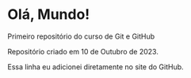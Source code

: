 # Olá, Mundo!
 Primeiro repositório do curso de Git e GitHub

 Repositório criado em 10 de Outubro de 2023.

Essa linha eu adicionei diretamente no site do GitHub.
